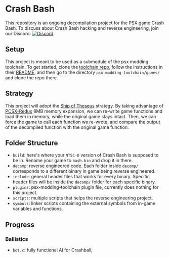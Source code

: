 # Crash Bash
This repository is an ongoing decompilation project for the PSX game Crash Bash. To discuss about Crash Bash hacking and reverse engineering, join our Discord: [![Discord](https://img.shields.io/badge/chat-Discord-blue)](https://discord.gg/WwHYE4j9V9)

## Setup
This project is meant to be used as a submodule of the psx modding toolchain. To get started, clone the [toolchain repo](https://github.com/mateusfavarin/psx-modding-toolchain), follow the instructions in their [README](https://github.com/mateusfavarin/psx-modding-toolchain/blob/main/README.md), and then go to the directory `psx-modding-toolchain/games/` and clone the repo there.

## Strategy
This project will adopt the [Ship of Theseus](https://en.wikipedia.org/wiki/Ship_of_Theseus) strategy. By taking advantage of [PCSX-Redux](https://github.com/grumpycoders/pcsx-redux/) 8MB memory expansion, we can re-write game functions and load them in memory, while the original game stays intact. Then, we can force the game to call each function we re-wrote, and compare the output of the decompiled function with the original game function.

## Folder Structure
* `build`: here's where your `NTSC-U` version of Crash Bash is supposed to be in. Rename your game to `bash.bin` and drop it in there.
* `decomp`: reverse engineered code. Each folder inside `decomp/` corresponds to a different binary in game being reverse engineered.
* `include`: general header files that works for every binary. Specific header files will be inside the `decomp/` folder for each specific binary.
* `plugins`: psx-modding-toolchain plugin file, currently does nothing for this project.
* `scripts`: multiple scripts that helps the reverse engineering project.
* `symbols`: linker scripts containing the external symbols from in-game variables and functions.

## Progress
### Ballistics
* `bot.c`: fully functional AI for Crashball;
